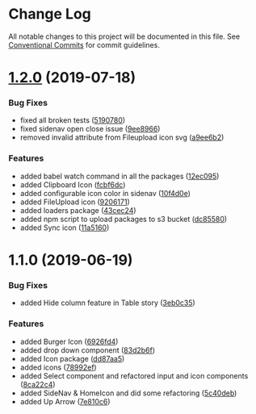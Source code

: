 # Change Log

All notable changes to this project will be documented in this file.
See [Conventional Commits](https://conventionalcommits.org) for commit guidelines.

# [1.2.0](https://github.com/medlypharmacy/medly-components/compare/@medly-components/icons@1.1.0...@medly-components/icons@1.2.0) (2019-07-18)


### Bug Fixes

* fixed all broken tests ([5190780](https://github.com/medlypharmacy/medly-components/commit/5190780))
* fixed sidenav open close issue ([9ee8966](https://github.com/medlypharmacy/medly-components/commit/9ee8966))
* removed invalid attribute from Fileupload icon svg ([a9ee6b2](https://github.com/medlypharmacy/medly-components/commit/a9ee6b2))


### Features

* added babel watch command in all the packages ([12ec095](https://github.com/medlypharmacy/medly-components/commit/12ec095))
* added Clipboard Icon ([fcbf6dc](https://github.com/medlypharmacy/medly-components/commit/fcbf6dc))
* added configurable icon color in sidenav ([10f4d0e](https://github.com/medlypharmacy/medly-components/commit/10f4d0e))
* added FileUpload icon ([9206171](https://github.com/medlypharmacy/medly-components/commit/9206171))
* added loaders package ([43cec24](https://github.com/medlypharmacy/medly-components/commit/43cec24))
* added npm script to upload packages to s3 bucket ([dc85580](https://github.com/medlypharmacy/medly-components/commit/dc85580))
* added Sync icon ([11a5160](https://github.com/medlypharmacy/medly-components/commit/11a5160))





# 1.1.0 (2019-06-19)


### Bug Fixes

* added Hide column feature in Table story ([3eb0c35](https://github.com/medlypharmacy/medly-components/commit/3eb0c35))


### Features

* added Burger Icon ([6926fd4](https://github.com/medlypharmacy/medly-components/commit/6926fd4))
* added drop down component ([83d2b6f](https://github.com/medlypharmacy/medly-components/commit/83d2b6f))
* added Icon package ([dd87aa5](https://github.com/medlypharmacy/medly-components/commit/dd87aa5))
* added icons ([78992ef](https://github.com/medlypharmacy/medly-components/commit/78992ef))
* added Select component and refactored input and icon components ([8ca22c4](https://github.com/medlypharmacy/medly-components/commit/8ca22c4))
* added SideNav & HomeIcon and did some refactoring ([5c40deb](https://github.com/medlypharmacy/medly-components/commit/5c40deb))
* added Up Arrow ([7e810c6](https://github.com/medlypharmacy/medly-components/commit/7e810c6))
